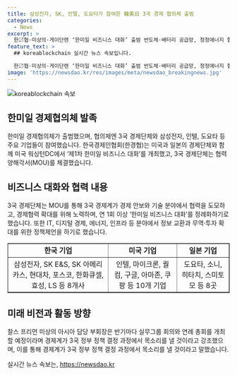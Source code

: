 ```yaml
---
title: 삼성전자, SK, 인텔, 도요타가 참여한 韓美日 3국 경제 협의체 출범
categories:
  - News
excerpt: >
  한〼협·미상의·게이단렌 ‘한미일 비즈니스 대화’ 출범 반도체·배터리 공급망, 청정에너지 협력 논의 한미일 경제협의체 출범, 삼성전자, 인텔, 도요타 등 주요 기업 참여. 한미일 정상회의 합의 기반, 대화 정례화 등의 내용 포함. 향후 3국 간 무역·투자 확대 및 경제협력 강화 목표. 협의체는 반도체·배터리 등 첨단분야 협력과 청정에너지 전환 등의 공동 협력 방안 논의. 관련 기업 및 정부가 산업협력 미래비전 구상에 적극적인 의지 강조.
feature_text: >
  ## koreablockchain 실시간 뉴스 속보입니다.

  한〼협·미상의·게이단렌 ‘한미일 비즈니스 대화’ 출범 반도체·배터리 공급망, 청정에너지 협력 논의 한미일 경제협의체 출범, 삼성전자, 인텔, 도요타 등 주요 기업 참여. 한미일 정상회의 합의 기반, 대화 정례화 등의 내용 포함. 향후 3국 간 무역·투자 확대 및 경제협력 강화 목표. 협의체는 반도체·배터리 등 첨단분야 협력과 청정에너지 전환 등의 공동 협력 방안 논의. 관련 기업 및 정부가 산업협력 미래비전 구상에 적극적인 의지 강조.
image: 'https://newsdao.kr/res/images/meta/newsdao_breakingnews.jpg'
---
```


<p><img src="https://newsdao.kr/res/images/meta/newsdao_breakingnews.jpg" alt="koreablockchain 속보" /></p>

<h2 data-ke-size="size26">한미일 경제협의체 발족</h2>

<p data-ke-size="size16">한미일 경제협의체가 출범했으며, 협의체엔 3국 경제단체와 삼성전자, 인텔, 도요타 등 주요 기업들이 참여했습니다. 한국경제인협회(한경협)는 미국과 일본의 경제단체와 함께 미국 워싱턴DC에서 ‘제1차 한미일 비즈니스 대화’를 개최했고, 3국 경제단체는 협력 양해각서(MOU)를 체결했습니다.</p>

<h2 data-ke-size="size26">비즈니스 대화와 협력 내용</h2>

<p data-ke-size="size16">3국 경제단체는 MOU를 통해 3국 경제계가 경제 안보와 기술 분야에서 협력을 도모하고, 경제협력 확대를 위해 노력하며, 연 1회 이상 ‘한미일 비즈니스 대화’를 정례화하기로 했습니다. 또한 IT, 디지털 경제, 에너지, 인프라 등 분야에서 정보 교환과 무역·투자 확대를 위한 정책제언을 하기로 했습니다.</p>

<table style="width: 100%;" border="1">
<tbody>
<tr>
<td style="text-align: center; height: 17px;"><b>한국 기업</b></td>
<td style="text-align: center; height: 17px;"><b>미국 기업</b></td>
<td style="text-align: center; height: 17px;"><b>일본 기업</b></td>
</tr>
<tr>
<td style="text-align: center; height: 17px;">삼성전자, SK E&amp;S, SK 아메리카스, 현대차, 포스코, 한화큐셀, 효성, LS 등 8개사</td>
<td style="text-align: center; height: 17px;">인텔, 마이크론, 퀄컴, 구글, 아마존, 쿠팡 등 10개 기업</td>
<td style="text-align: center; height: 17px;">도요타, 소니, 히타치, 스미토모 등 8곳</td>
</tr>
</tbody>
</table>

<h2 data-ke-size="size26">미래 비전과 활동 방향</h2>

<p data-ke-size="size16">찰스 프리먼 미상의 아시아 담당 부회장은 반기마다 실무그룹 회의와 연례 총회를 개최할 예정이라며 경제계가 3국 정부 정책 결정 과정에서 목소리를 낼 것이라고 강조했으며, 이를 통해 경제계가 3국 정부 정책 결정 과정에서 목소리를 낼 것이라고 말했습니다.</p>
실시간 뉴스 속보는, <a href="https://newsdao.kr" rel="dofollow">https://newsdao.kr</a>


